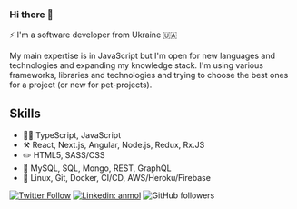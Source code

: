### Hi there 👋

⚡  I'm a software developer from Ukraine :ukraine:

My main expertise is in JavaScript but I'm open for new languages and technologies and expanding my knowledge stack. I'm using various frameworks, libraries and technologies and trying to choose the best ones for a project (or new for pet-projects).


## Skills
- 👨‍💻 TypeScript, JavaScript
- :hammer_and_pick: React, Next.js, Angular, Node.js, Redux, Rx.JS
- :pencil2: HTML5, SASS/CSS
- :floppy_disk: MySQL, SQL, Mongo, REST, GraphQL
- :toolbox: Linux, Git, Docker, CI/CD, AWS/Heroku/Firebase

[![Twitter Follow](https://img.shields.io/twitter/follow/K_Rostyslav?label=Follow)](https://twitter.com/intent/follow?screen_name=K_Rostyslav)
[![Linkedin: anmol](https://img.shields.io/badge/-krostyslav-blue?style=flat-square&logo=Linkedin&logoColor=white&link=https://www.linkedin.com/in/krostyslav/)](https://www.linkedin.com/in/krostyslav/)
![GitHub followers](https://img.shields.io/github/followers/KRostyslav?label=Follow&style=social)


<!--
**KRostyslav/krostyslav** is a ✨ _special_ ✨ repository because its `README.md` (this file) appears on your GitHub profile.

Here are some ideas to get you started:

- 🔭 I’m currently working on ...
- 🌱 I’m currently learning ...
- 👯 I’m looking to collaborate on ...
- 🤔 I’m looking for help with ...
- 💬 Ask me about ...
- 📫 How to reach me: ...
- 😄 Pronouns: ...
- ⚡ Fun fact: ...
-->
